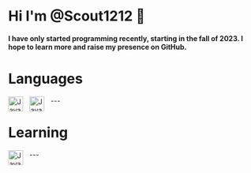 # Hi I'm @Scout1212 👋
#### I have only started programming recently, starting in the fall of 2023. I hope to learn more and raise my presence on GitHub.
# Languages
<img align="left" alt= "Java" width = 30px style = "padding-right:10px;" src="https://cdn.jsdelivr.net/gh/devicons/devicon@latest/icons/java/java-original.svg" />
<img align="left" alt= "Java" width = 30px style = "padding-right:10px;" src="https://cdn.jsdelivr.net/gh/devicons/devicon@latest/icons/csharp/csharp-original.svg"/>
---

# Learning
<img align="left" alt= "Java" width = 30px style = "padding-right:10px;" src="https://cdn.jsdelivr.net/gh/devicons/devicon@latest/icons/java/java-original.svg" />
---

          
  
